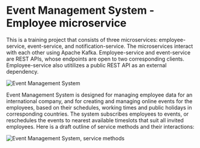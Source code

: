 # Event Management System - Employee microservice
This is a training project that consists of three microservices: employee-service, event-service, and notification-service. The microservices interact with each other using Apache Kafka. Employee-service and event-service are REST APIs, whose endpoints are open to two corresponding clients. Employee-service also utitilizes a public REST API as an external dependency.

![Event Management System](https://user-images.githubusercontent.com/108323637/232474276-4526d704-dc59-4c3c-b4df-1cdbfbd812a6.png)

Event Management System is designed for managing employee data for an international company, and for creating and managing online events for the employees, based on their schedules, working times and public holidays in corresponding countries. The system subscribes employees to events, or reschedules the events to nearest available timeslots that suit all invited employees.
Here is a draft outline of service methods and their interactions:

![Event Management System, service methods](https://user-images.githubusercontent.com/108323637/232480104-ecffcaac-eeee-4ab4-b755-8894b5d7fe1b.png)
